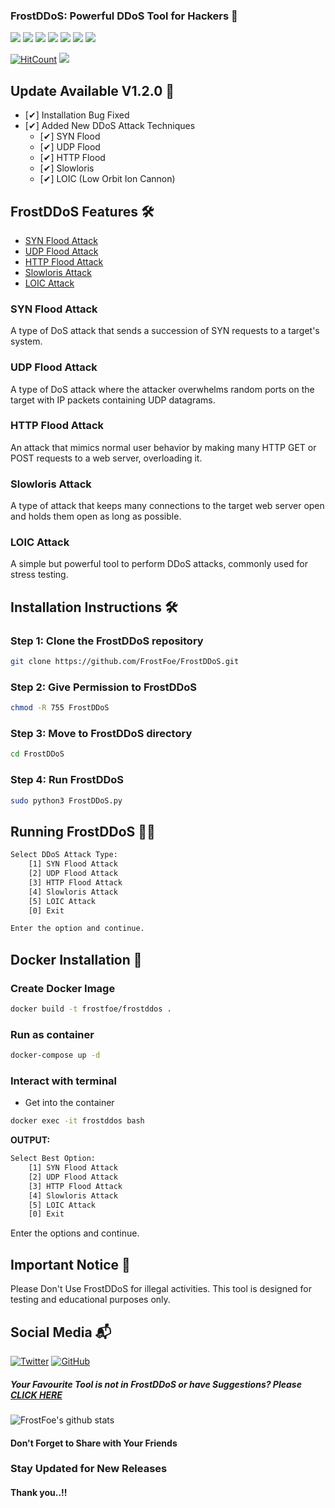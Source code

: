 ### FrostDDoS: Powerful DDoS Tool for Hackers 🥇

![](https://img.shields.io/github/license/FrostFoe/FrostDDoS)
![](https://img.shields.io/github/issues/FrostFoe/FrostDDoS)
![](https://img.shields.io/github/issues-closed/FrostFoe/FrostDDoS)
![](https://img.shields.io/badge/Python-3-blue)
![](https://img.shields.io/github/forks/FrostFoe/FrostDDoS)
![](https://img.shields.io/github/stars/FrostFoe/FrostDDoS)
![](https://img.shields.io/github/last-commit/FrostFoe/FrostDDoS)

[![HitCount](http://hits.dwyl.com/FrostFoe/FrostDDoS.svg)](http://hits.dwyl.com/FrostFoe/FrostDDoS)
![](https://img.shields.io/badge/platform-Linux%20%7C%20KaliLinux%20%7C%20ParrotOs-blue)

## Update Available V1.2.0 🚀

- [✔] Installation Bug Fixed
- [✔] Added New DDoS Attack Techniques
  - [✔] SYN Flood
  - [✔] UDP Flood
  - [✔] HTTP Flood
  - [✔] Slowloris
  - [✔] LOIC (Low Orbit Ion Cannon)

## FrostDDoS Features 🛠️

- [SYN Flood Attack](#syn-flood-attack)
- [UDP Flood Attack](#udp-flood-attack)
- [HTTP Flood Attack](#http-flood-attack)
- [Slowloris Attack](#slowloris-attack)
- [LOIC Attack](#loic-attack)

### SYN Flood Attack
A type of DoS attack that sends a succession of SYN requests to a target's system.

### UDP Flood Attack
A type of DoS attack where the attacker overwhelms random ports on the target with IP packets containing UDP datagrams.

### HTTP Flood Attack
An attack that mimics normal user behavior by making many HTTP GET or POST requests to a web server, overloading it.

### Slowloris Attack
A type of attack that keeps many connections to the target web server open and holds them open as long as possible.

### LOIC Attack
A simple but powerful tool to perform DDoS attacks, commonly used for stress testing.

## Installation Instructions 🛠️

### Step 1: Clone the FrostDDoS repository

```bash
git clone https://github.com/FrostFoe/FrostDDoS.git
```

### Step 2: Give Permission to FrostDDoS

```bash
chmod -R 755 FrostDDoS
```

### Step 3: Move to FrostDDoS directory

```bash
cd FrostDDoS
```

### Step 4: Run FrostDDoS

```bash
sudo python3 FrostDDoS.py
```

## Running FrostDDoS 🏃‍♂️

```bash
Select DDoS Attack Type:
    [1] SYN Flood Attack
    [2] UDP Flood Attack
    [3] HTTP Flood Attack
    [4] Slowloris Attack
    [5] LOIC Attack
    [0] Exit

Enter the option and continue.
```

## Docker Installation 🐳

### Create Docker Image

```bash
docker build -t frostfoe/frostddos .
```

### Run as container

```bash
docker-compose up -d
```

### Interact with terminal

- Get into the container

```bash
docker exec -it frostddos bash
```

**OUTPUT:**

```bash
Select Best Option:
    [1] SYN Flood Attack
    [2] UDP Flood Attack
    [3] HTTP Flood Attack
    [4] Slowloris Attack
    [5] LOIC Attack
    [0] Exit
```

Enter the options and continue.

## Important Notice 📢

Please Don't Use FrostDDoS for illegal activities. This tool is designed for testing and educational purposes only.

## Social Media 📬

[![Twitter](https://img.shields.io/twitter/url?color=%231DA1F2&label=follow&logo=twitter&logoColor=%231DA1F2&style=flat-square&url=https%3A%2F%2Fwww.reddit.com%2Fuser%2FFatChicken277)](https://twitter.com/_Zinzu07)
[![GitHub](https://img.shields.io/badge/-GitHub-181717?style=flat-square&logo=github&link=https://github.com/FrostFoe/)](https://github.com/FrostFoe/)

##### Your Favourite Tool is not in FrostDDoS or have Suggestions? Please [CLICK HERE](https://forms.gle/b235JoCKyUq5iM3t8)

![FrostFoe's github stats](https://github-readme-stats.vercel.app/api?username=FrostFoe&show_icons=true&title_color=fff&icon_color=79ff97&text_color=9f9f9f&bg_color=151515)

#### Don't Forget to Share with Your Friends

### Stay Updated for New Releases

#### Thank you..!!
